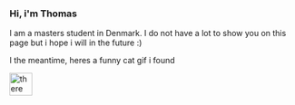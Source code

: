 ### Hi, i'm Thomas

I am a masters student in Denmark. I do not have a lot to show you on this page but i hope i will in the future :)

I the meantime, heres a funny cat gif i found

<img src="cat_funny(i_think).gif.gif" width="40" height="auto" alt="there was supposed to be a cat here ;("/>
